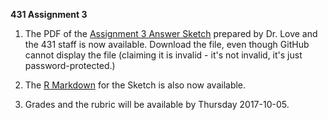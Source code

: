 **431 Assignment 3**

1. The PDF of the [Assignment 3 Answer Sketch](https://github.com/THOMASELOVE/431homework/blob/master/HW2/431-sketch3-pw-2017.pdf) prepared by Dr. Love and the 431 staff is now available. Download the file, even though GitHub cannot display the file (claiming it is invalid - it's not invalid, it's just password-protected.)

2. The [R Markdown](https://github.com/THOMASELOVE/431homework/blob/master/HW2/431-sketch3-2017.Rmd) for the Sketch is also now available.

3. Grades and the rubric will be available by Thursday 2017-10-05.
